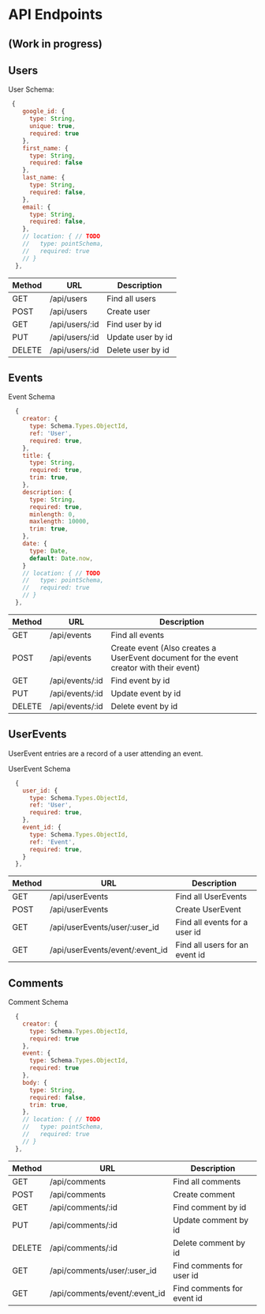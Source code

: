 # API Endpoints

## (Work in progress)

## Users

User Schema: 
```javascript
 {
    google_id: {
      type: String,
      unique: true,
      required: true
    },
    first_name: {
      type: String,
      required: false
    },
    last_name: {
      type: String,
      required: false,
    },
    email: {
      type: String,
      required: false,
    },
    // location: { // TODO
    //   type: pointSchema,
    //   required: true
    // }
  },
```

| Method | URL | Description |
| ---    | --- | ---         |
GET  | /api/users     | Find all users
POST | /api/users     | Create user
GET  | /api/users/:id | Find user by id
PUT  | /api/users/:id | Update user by id
DELETE | /api/users/:id | Delete user by id


## Events

Event Schema
```javascript
  {
    creator: {
      type: Schema.Types.ObjectId,
      ref: 'User',
      required: true,
    },
    title: {
      type: String,
      required: true,
      trim: true,
    },
    description: {
      type: String,
      required: true,
      minlength: 0,
      maxlength: 10000,
      trim: true,
    },
    date: {
      type: Date,
      default: Date.now,
    }
    // location: { // TODO
    //   type: pointSchema,
    //   required: true
    // }
  },
  ```
| Method | URL | Description |
| ---    | --- | ---         |
GET  | /api/events     | Find all events
POST | /api/events     | Create event (Also creates a UserEvent document for the event creator with their event)
GET  | /api/events/:id | Find event by id
PUT  | /api/events/:id | Update event by id
DELETE  | /api/events/:id | Delete event by id

## UserEvents
UserEvent entries are a record of a user attending an event.

UserEvent Schema
```javascript
  {
    user_id: {
      type: Schema.Types.ObjectId,
      ref: 'User',
      required: true,
    },
    event_id: {
      type: Schema.Types.ObjectId,
      ref: 'Event',
      required: true,
    }
  },
```

| Method | URL | Description |
| ---    | --- | ---         |
GET  | /api/userEvents     | Find all UserEvents
POST | /api/userEvents     | Create UserEvent
GET  | /api/userEvents/user/:user_id | Find all events for a user id
GET  | /api/userEvents/event/:event_id | Find all users for an event id


## Comments

Comment Schema
```javascript
  {
    creator: {
      type: Schema.Types.ObjectId,
      required: true
    },
    event: {
      type: Schema.Types.ObjectId,
      required: true
    },
    body: {
      type: String,
      required: false,
      trim: true,
    },
    // location: { // TODO
    //   type: pointSchema,
    //   required: true
    // }
  },
  ```
| Method | URL | Description |
| ---    | --- | ---         |
GET  | /api/comments     | Find all comments
POST | /api/comments     | Create comment
GET  | /api/comments/:id | Find comment by id
PUT  | /api/comments/:id | Update comment by id
DELETE  | /api/comments/:id | Delete comment by id
GET  | /api/comments/user/:user_id | Find comments for user id
GET  | /api/comments/event/:event_id | Find comments for event id

